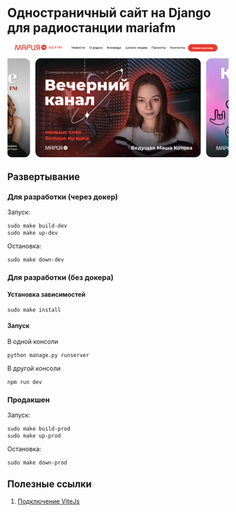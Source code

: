 # Одностраничный сайт на Django для радиостанции mariafm

<img src="./.trash/cover.png">

## Развертывание
### Для разработки (через докер)
Запуск:
```shell
sudo make build-dev
sudo make up-dev
```
Остановка:
```shell
sudo make down-dev
```

### Для разработки (без докера)
#### Установка зависимостей
```shell
sudo make install
```
#### Запуск
В одной консоли
```shell
python manage.py runserver
```
В другой консоли
```shell
npm run dev
```

### Продакшен
Запуск:
```shell
sudo make build-prod
sudo make up-prod
```
Остановка:
```shell
sudo make down-prod
```

## Полезные ссылки
1. [Подключение ViteJs](https://github.com/MrBin99/django-vite?tab=readme-ov-file)